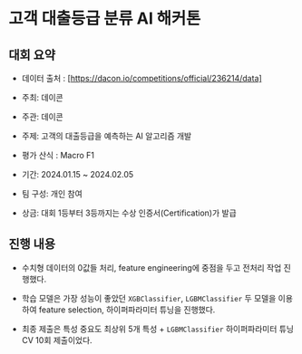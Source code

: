 # 고객 대출등급 분류 AI 해커톤

## 대회 요약
- 데이터 출처 : [https://dacon.io/competitions/official/236214/data]

- 주최: 데이콘
- 주관: 데이콘
- 주제: 고객의 대출등급을 예측하는 AI 알고리즘 개발
- 평가 산식 : Macro F1
- 기간: 2024.01.15 ~ 2024.02.05
- 팀 구성: 개인 참여
- 상금: 대회 1등부터 3등까지는 수상 인증서(Certification)가 발급

## 진행 내용
- 수치형 데이터의 0값들 처리, feature engineering에 중점을 두고 전처리 작업 진행했다.

- 학습 모델은 가장 성능이 좋았던 `XGBClassifier`, `LGBMClassifier` 두 모델을 이용하여 feature selection, 하이퍼파라미터 튜닝을 진행했다.

- 최종 제출은 특성 중요도 최상위 5개 특성 + `LGBMClassifier` 하이퍼파라미터 튜닝 CV 10회 제출이었다. 